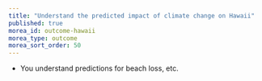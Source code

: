 ```yaml
---
title: "Understand the predicted impact of climate change on Hawaii"
published: true
morea_id: outcome-hawaii
morea_type: outcome
morea_sort_order: 50
---
```


  * You understand predictions for beach loss, etc.
